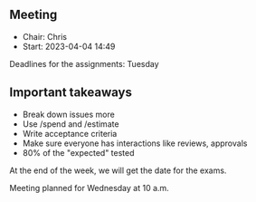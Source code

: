 ## Meeting

- Chair: Chris
- Start: 2023-04-04 14:49

Deadlines for the assignments: Tuesday

## Important takeaways
- Break down issues more
- Use /spend and /estimate
- Write acceptance criteria
- Make sure everyone has interactions like reviews, approvals
- 80% of the "expected" tested

At the end of the week, we will get the date for the exams.

Meeting planned for Wednesday at 10 a.m.